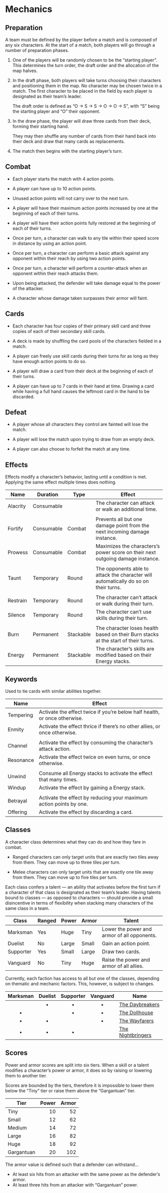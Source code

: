 # Mechanics

## Preparation

A team must be defined by the player before a match and is composed of
any six characters. At the start of a match, both players will go
through a number of preparation phases.

1.  One of the players will be randomly chosen to be the “starting
    player”. This determines the turn order, the draft order and the
    allocation of the map halves.

2.  In the draft phase, both players will take turns choosing their
    characters and positioning them in the map. No character may be
    chosen twice in a match. The first character to be placed in the
    field by each player is designated as their team’s leader.
    
    The draft order is defined as “O → S → S → O → O → S”, with “S”
    being the starting player and “O” their opponent.

3.  In the draw phase, the player will draw three cards from their deck,
    forming their starting hand.
    
    They may then shuffle any number of cards from their hand back into
    their deck and draw that many cards as replacements.

4.  The match then begins with the starting player’s turn.

## Combat

  - Each player starts the match with 4 action points.

  - A player can have up to 10 action points.

  - Unused action points will not carry over to the next turn.

  - A player will have their maximum action points increased by one at
    the beginning of each of their turns.

  - A player will have their action points fully restored at the
    beginning of each of their turns.

  - Once per turn, a character can walk to any tile within their speed
    score in distance by using an action point.

  - Once per turn, a character can perform a basic attack against any
    opponent within their reach by using two action points.

  - Once per turn, a character will perform a counter-attack when an
    opponent within their reach attacks them.

  - Upon being attacked, the defender will take damage equal to the
    power of the attacker.

  - A character whose damage taken surpasses their armor will faint.

## Cards

  - Each character has four copies of their primary skill card and three
    copies of each of their secondary skill cards.

  - A deck is made by shuffling the card pools of the characters fielded
    in a match.

  - A player can freely use skill cards during their turns for as long
    as they have enough action points to do so.

  - A player will draw a card from their deck at the beginning of each
    of their turns.

  - A player can have up to 7 cards in their hand at time. Drawing a
    card while having a full hand causes the leftmost card in the hand
    to be discarded.

## Defeat

  - A player whose all characters they control are fainted will lose the
    match.

  - A player will lose the match upon trying to draw from an empty deck.

  - A player can also choose to forfeit the match at any time.

## Effects

Effects modify a character’s behavior, lasting until a condition is met.
Applying the same effect multiple times does nothing.

| Name     | Duration   | Type      | Effect                                                                              |
| -------- | ---------- | --------- | ----------------------------------------------------------------------------------- |
| Alacrity | Consumable |           | The character can attack or walk an additional time.                                |
|          |            |           |                                                                                     |
| Fortify  | Consumable | Combat    | Prevents all but one damage point from the next incoming damage instance.           |
| Prowess  | Consumable | Combat    | Maximizes the characters’s power score on their next outgoing damage instance.      |
|          |            |           |                                                                                     |
| Taunt    | Temporary  | Round     | The opponents able to attack the character will automatically do so on their turns. |
|          |            |           |                                                                                     |
| Restrain | Temporary  | Round     | The character can’t attack or walk during their turn.                               |
| Silence  | Temporary  | Round     | The character can’t use skills during their turn.                                   |
|          |            |           |                                                                                     |
| Burn     | Permanent  | Stackable | The character loses health based on their Burn stacks at the start of their turns.  |
| Energy   | Permanent  | Stackable | The character’s skills are modified based on their Energy stacks.                   |

## Keywords

Used to tie cards with similar abilities together.

| Name      | Effect                                                                    |
| --------- | ------------------------------------------------------------------------- |
| Tempering | Activate the effect twice if you’re below half health, or once otherwise. |
| Enmity    | Activate the effect thrice if there’s no other allies, or once otherwise. |
|           |                                                                           |
| Channel   | Activate the effect by consuming the character’s attack action.           |
| Resonance | Activate the effect twice on even turns, or once otherwise.               |
|           |                                                                           |
| Unwind    | Consume all Energy stacks to activate the effect that many times.         |
| Windup    | Activate the effect by gaining a Energy stack.                            |
|           |                                                                           |
| Betrayal  | Activate the effect by reducing your maximum action points by one.        |
| Offering  | Activate the effect by discarding a card.                                 |

## Classes

A character class determines what they can do and how they fare in
combat.

  - Ranged characters can only target units that are exactly two tiles
    away from them. They can move up to three tiles per turn.

  - Melee characters can only target units that are exactly one tile
    away from them. They can move up to five tiles per turn.

Each class confers a talent — an ability that activates before the first
turn if a character of that class is designated as their team’s leader.
Having talents bound to classes — as opposed to characters — should
provide a small disincentive in terms of flexibility when stacking many
characters of the same class in a team.

| Class     | Ranged | Power | Armor | Talent                                      |
| --------- | ------ | ----- | ----- | ------------------------------------------- |
| Marksman  | Yes    | Huge  | Tiny  | Lower the power and armor of all opponents. |
| Duelist   | No     | Large | Small | Gain an action point.                       |
| Supporter | Yes    | Small | Large | Draw two cards.                             |
| Vanguard  | No     | Tiny  | Huge  | Raise the power and armor of all allies.    |

Currently, each faction has access to all but one of the classes,
depending on thematic and mechanic factors. This, however, is subject to
changes.

| Marksman | Duelist | Supporter | Vanguard | Name                                      |
| :------: | :-----: | :-------: | :------: | ----------------------------------------- |
|          |    •    |     •     |    •     | [The Daybreakers](the-daybreakers.md)     |
|    •     |         |     •     |    •     | [The Dollhouse](the-dollhouse.md)         |
|    •     |    •    |           |    •     | [The Wayfarers](the-wayfarers.md)         |
|    •     |    •    |     •     |          | [The Nightbringers](the-nightbringers.md) |

## Scores

Power and armor scores are split into six tiers. When a skill or a
talent modifies a character’s power or armor, it does so by raising or
lowering them to another tier.

Scores are bounded by the tiers, therefore it is impossible to lower
them below the “Tiny” tier or raise them above the “Gargantuan” tier.

| Tier       | Power | Armor |
| ---------- | ----: | ----: |
| Tiny       |    10 |    52 |
| Small      |    12 |    62 |
| Medium     |    14 |    72 |
| Large      |    16 |    82 |
| Huge       |    18 |    92 |
| Gargantuan |    20 |   102 |

The armor value is defined such that a defender can withstand…

  - At least six hits from an attacker with the same power as the
    defender’s armor.
  - At least three hits from an attacker with “Gargantuan” power.
